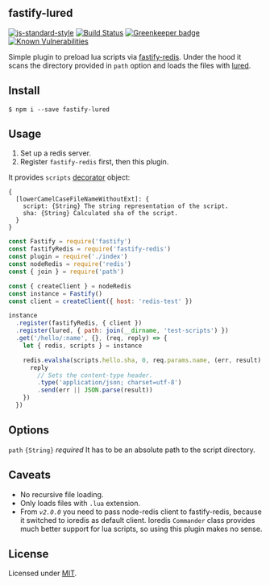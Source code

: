 ## fastify-lured

[![js-standard-style](https://img.shields.io/badge/code%20style-standard-brightgreen.svg?style=flat)](http://standardjs.com/)
[![Build Status](https://travis-ci.org/lependu/fastify-lured.svg?branch=master)](https://travis-ci.org/lependu/fastify-lured)
[![Greenkeeper badge](https://badges.greenkeeper.io/lependu/fastify-lured.svg)](https://greenkeeper.io/)
[![Known Vulnerabilities](https://snyk.io/test/github/lependu/fastify-lured/badge.svg)](https://snyk.io/test/github/lependu/fastify-lured)

Simple plugin to preload lua scripts via [fastify-redis](https://github.com/fastify/fastify-redis). Under the hood it scans the directory provided in `path` option and loads the files with [lured](https://github.cm/enobufs/lured).

## Install
```
$ npm i --save fastify-lured
```

## Usage

1. Set up a redis server.
2. Register `fastify-redis` first, then this plugin.

It provides `scripts` [decorator](https://www.fastify.io/docs/latest/Decorators/) object:
```
{
  [lowerCamelCaseFileNameWithoutExt]: {
    script: {String} The string representation of the script.
    sha: {String} Calculated sha of the script.
  }
}
```

```js
const Fastify = require('fastify')
const fastifyRedis = require('fastify-redis')
const plugin = require('./index')
const nodeRedis = require('redis')
const { join } = require('path')

const { createClient } = nodeRedis
const instance = Fastify()
const client = createClient({ host: 'redis-test' })

instance
  .register(fastifyRedis, { client })
  .register(lured, { path: join(__dirname, 'test-scripts') })
  .get('/hello/:name', {}, (req, reply) => {
    let { redis, scripts } = instance

    redis.evalsha(scripts.hello.sha, 0, req.params.name, (err, result) => {
      reply
        // Sets the content-type header.
        .type('application/json; charset=utf-8')
        .send(err || JSON.parse(result))
    })
  })
```

## Options

`path` `{String}` *required* It has to be an absolute path to the script directory.

## Caveats

- No recursive file loading.
- Only loads files with `.lua` extension.
- From *`v2.0.0`* you need to pass node-redis client to fastify-redis, because it switched to ioredis as default client. Ioredis `Commander` class provides much better support for lua scripts, so using this plugin makes no sense.

## License

Licensed under [MIT](./LICENSE).
